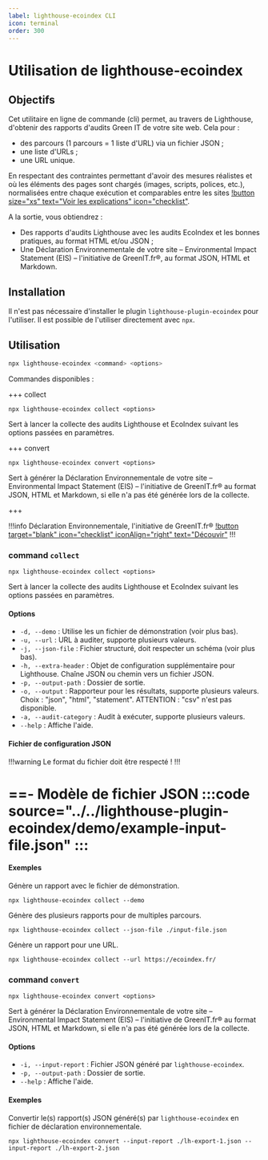```yaml
---
label: lighthouse-ecoindex CLI
icon: terminal
order: 300
---
```


# Utilisation de lighthouse-ecoindex

## Objectifs

Cet utilitaire en ligne de commande (cli) permet, au travers de Lighthouse, d'obtenir des rapports d'audits Green IT de votre site web. Cela pour :

- des parcours (1 parcours = 1 liste d'URL) via un fichier JSON ;
- une liste d'URLs ;
- une URL unique.

En respectant des contraintes permettant d'avoir des mesures réalistes et où les éléments des pages sont chargés (images, scripts, polices, etc.), normalisées entre chaque exécution et comparables entre les sites [!button size="xs" text="Voir les explications" icon="checklist"](../README.md#les-contraintes--process-reproductible-).

A la sortie, vous obtiendrez :

- Des rapports d'audits Lighthouse avec les audits EcoIndex et les bonnes pratiques, au format HTML et/ou JSON ;
- Une Déclaration Environnementale de votre site – Environmental Impact Statement (EIS) – l'initiative de GreenIT.fr®, au format JSON, HTML et Markdown.

## Installation

Il n'est pas nécessaire d'installer le plugin `lighthouse-plugin-ecoindex` pour l'utiliser. Il est possible de l'utiliser directement avec `npx`.

## Utilisation

```bash
npx lighthouse-ecoindex <command> <options>
```

Commandes disponibles :

+++ collect

`npx lighthouse-ecoindex collect <options>`

Sert à lancer la collecte des audits Lighthouse et EcoIndex suivant les options passées en paramètres.

+++ convert

`npx lighthouse-ecoindex convert <options>`

Sert à générer la Déclaration Environnementale de votre site – Environmental Impact Statement (EIS) – l'initiative de GreenIT.fr® au format JSON, HTML et Markdown, si elle n'a pas été générée lors de la collecte.

+++

!!!info Déclaration Environnementale, l'initiative de GreenIT.fr®
[!button target="blank" icon="checklist" iconAlign="right" text="Découvir"](https://declaration.greenit.fr/)
!!!

### command `collect`

`npx lighthouse-ecoindex collect <options>`

Sert à lancer la collecte des audits Lighthouse et EcoIndex suivant les options passées en paramètres.

#### Options

- `-d, --demo` : Utilise les un fichier de démonstration (voir plus bas).
- `-u, --url` : URL à auditer, supporte plusieurs valeurs.
- `-j, --json-file` : Fichier structuré, doit respecter un schéma (voir plus bas).
- `-h, --extra-header` : Objet de configuration supplémentaire pour Lighthouse. Chaîne JSON ou chemin vers un fichier JSON.
- `-p, --output-path` : Dossier de sortie.
- `-o, --output` : Rapporteur pour les résultats, supporte plusieurs valeurs. Choix : "json", "html", "statement". ATTENTION : "csv" n'est pas disponible.
- `-a, --audit-category` : Audit à exécuter, supporte plusieurs valeurs.
- `--help` : Affiche l'aide.

#### Fichier de configuration JSON

!!!warning
Le format du fichier doit être respecté !
!!!

==- Modèle de fichier JSON
:::code source="../../lighthouse-plugin-ecoindex/demo/example-input-file.json" :::
===

<!-- [!file Sample](../../lighthouse-plugin-ecoindex/demo/example-input-file.json) -->

#### Exemples

Génère un rapport avec le fichier de démonstration.

```shell
npx lighthouse-ecoindex collect --demo
```

Génère des plusieurs rapports pour de multiples parcours.

```shell
npx lighthouse-ecoindex collect --json-file ./input-file.json
```

Génère un rapport pour une URL.

```shell
npx lighthouse-ecoindex collect --url https://ecoindex.fr/
```

### command `convert`

`npx lighthouse-ecoindex convert <options>`

Sert à générer la Déclaration Environnementale de votre site – Environmental Impact Statement (EIS) – l'initiative de GreenIT.fr® au format JSON, HTML et Markdown, si elle n'a pas été générée lors de la collecte.

#### Options

- `-i, --input-report` : Fichier JSON généré par `lighthouse-ecoindex`.
- `-p, --output-path` : Dossier de sortie.
- `--help` : Affiche l'aide.

#### Exemples

Convertir le(s) rapport(s) JSON généré(s) par `lighthouse-ecoindex` en fichier de déclaration environnementale.

```shell
npx lighthouse-ecoindex convert --input-report ./lh-export-1.json --input-report ./lh-export-2.json
```
